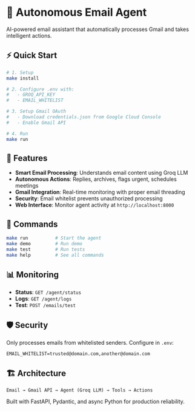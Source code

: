 # 🤖 Autonomous Email Agent

AI-powered email assistant that automatically processes Gmail and takes intelligent actions.

## ⚡ Quick Start

```bash
# 1. Setup
make install

# 2. Configure .env with:
#   - GROQ_API_KEY
#   - EMAIL_WHITELIST

# 3. Setup Gmail OAuth
#   - Download credentials.json from Google Cloud Console
#   - Enable Gmail API

# 4. Run
make run
```

## 🚀 Features

- **Smart Email Processing**: Understands email content using Groq LLM
- **Autonomous Actions**: Replies, archives, flags urgent, schedules meetings
- **Gmail Integration**: Real-time monitoring with proper email threading
- **Security**: Email whitelist prevents unauthorized processing
- **Web Interface**: Monitor agent activity at `http://localhost:8000`

## 🔧 Commands

```bash
make run          # Start the agent
make demo         # Run demo
make test         # Run tests
make help         # See all commands
```

## 📊 Monitoring

- **Status**: `GET /agent/status`
- **Logs**: `GET /agent/logs`
- **Test**: `POST /emails/test`

## 🛡️ Security

Only processes emails from whitelisted senders. Configure in `.env`:
```
EMAIL_WHITELIST=trusted@domain.com,another@domain.com
```

## 🏗️ Architecture

```
Email → Gmail API → Agent (Groq LLM) → Tools → Actions
```

Built with FastAPI, Pydantic, and async Python for production reliability.